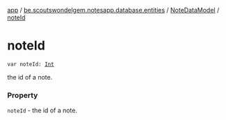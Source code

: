 [app](../../index.md) / [be.scoutswondelgem.notesapp.database.entities](../index.md) / [NoteDataModel](index.md) / [noteId](./note-id.md)

# noteId

`var noteId: `[`Int`](https://kotlinlang.org/api/latest/jvm/stdlib/kotlin/-int/index.html)

the id of a note.

### Property

`noteId` - the id of a note.